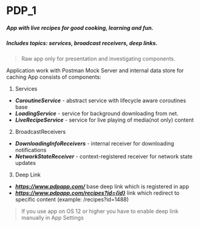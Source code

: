 # PDP_1
##### App with live recipes for good cooking, learning and fun.
##### Includes topics: services, broadcast receivers, deep links. 
> Raw app only for presentation and investigating components.

Application work with Postman Mock Server and internal data store for caching
App consists of components:
1. Services
- ***CoroutineService*** - abstract service with lifecycle aware coroutines base 
- ***LoadingService*** - service for background downloading from net.
- ***LiveRecipeService*** - service for live playing of media(not only) content

2. BroadcastReceivers 
- ***DownloadingInfoReceivers*** - internal receiver for downloading notifications
- ***NetworkStateReceiver*** - context-registered receiver for network state updates

3. Deep Link
- ***https://www.pdpapp.com/*** base deep link which is registered in app
- ***https://www.pdpapp.com/recipes?id={id}*** link which redirect to specific content (example: /recipes?id=1488)
> If you use app on OS 12 or higher you have to enable deep link manually in App Settings




